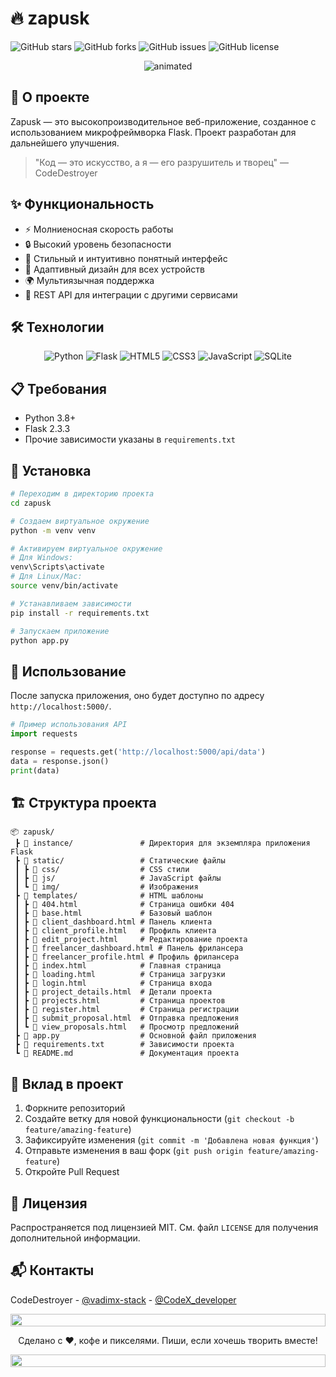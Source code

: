 # 🔥 zapusk

![GitHub stars](https://img.shields.io/github/stars/vadimx-stack/flask-project?style=for-the-badge)
![GitHub forks](https://img.shields.io/github/forks/vadimx-stack/flask-project?style=for-the-badge)
![GitHub issues](https://img.shields.io/github/issues/vadimx-stack/flask-project?style=for-the-badge)
![GitHub license](https://img.shields.io/github/license/vadimx-stack/flask-project?style=for-the-badge)

<div align="center">
  <img src="https://i.pinimg.com/originals/8e/0e/d1/8e0ed18a7a87e844dee43a25097118a6.gif" alt="animated" />
</div>

## 🚀 О проекте

Zapusk — это высокопроизводительное веб-приложение, созданное с использованием микрофреймворка Flask. Проект разработан для дальнейшего улучшения.

> "Код — это искусство, а я — его разрушитель и творец" — CodeDestroyer

## ✨ Функциональность

- ⚡️ Молниеносная скорость работы
- 🔒 Высокий уровень безопасности
- 🎨 Стильный и интуитивно понятный интерфейс
- 📱 Адаптивный дизайн для всех устройств
- 🌍 Мультиязычная поддержка
- 🔄 REST API для интеграции с другими сервисами

## 🛠️ Технологии

<div align="center">
  
![Python](https://img.shields.io/badge/Python-3776AB?style=for-the-badge&logo=python&logoColor=white)
![Flask](https://img.shields.io/badge/Flask-000000?style=for-the-badge&logo=flask&logoColor=white)
![HTML5](https://img.shields.io/badge/HTML5-E34F26?style=for-the-badge&logo=html5&logoColor=white)
![CSS3](https://img.shields.io/badge/CSS3-1572B6?style=for-the-badge&logo=css3&logoColor=white)
![JavaScript](https://img.shields.io/badge/JavaScript-F7DF1E?style=for-the-badge&logo=javascript&logoColor=black)
![SQLite](https://img.shields.io/badge/SQLite-07405E?style=for-the-badge&logo=sqlite&logoColor=white)

</div>

## 📋 Требования

- Python 3.8+
- Flask 2.3.3
- Прочие зависимости указаны в `requirements.txt`

## 🔧 Установка

```bash
# Переходим в директорию проекта
cd zapusk

# Создаем виртуальное окружение
python -m venv venv

# Активируем виртуальное окружение
# Для Windows:
venv\Scripts\activate
# Для Linux/Mac:
source venv/bin/activate

# Устанавливаем зависимости
pip install -r requirements.txt

# Запускаем приложение
python app.py
```

## 🚀 Использование

После запуска приложения, оно будет доступно по адресу `http://localhost:5000/`.

```python
# Пример использования API
import requests

response = requests.get('http://localhost:5000/api/data')
data = response.json()
print(data)
```

## 🏗️ Структура проекта

```
📦 zapusk/
 ┣ 📂 instance/               # Директория для экземпляра приложения Flask
 ┣ 📂 static/                 # Статические файлы
 ┃ ┣ 📂 css/                  # CSS стили
 ┃ ┣ 📂 js/                   # JavaScript файлы
 ┃ ┗ 📂 img/                  # Изображения
 ┣ 📂 templates/              # HTML шаблоны
 ┃ ┣ 📜 404.html              # Страница ошибки 404
 ┃ ┣ 📜 base.html             # Базовый шаблон
 ┃ ┣ 📜 client_dashboard.html # Панель клиента
 ┃ ┣ 📜 client_profile.html   # Профиль клиента
 ┃ ┣ 📜 edit_project.html     # Редактирование проекта
 ┃ ┣ 📜 freelancer_dashboard.html # Панель фрилансера
 ┃ ┣ 📜 freelancer_profile.html # Профиль фрилансера
 ┃ ┣ 📜 index.html            # Главная страница
 ┃ ┣ 📜 loading.html          # Страница загрузки
 ┃ ┣ 📜 login.html            # Страница входа
 ┃ ┣ 📜 project_details.html  # Детали проекта
 ┃ ┣ 📜 projects.html         # Страница проектов
 ┃ ┣ 📜 register.html         # Страница регистрации
 ┃ ┣ 📜 submit_proposal.html  # Отправка предложения
 ┃ ┗ 📜 view_proposals.html   # Просмотр предложений
 ┣ 📜 app.py                  # Основной файл приложения
 ┣ 📜 requirements.txt        # Зависимости проекта
 ┗ 📜 README.md               # Документация проекта
```

## 🤝 Вклад в проект

1. Форкните репозиторий
2. Создайте ветку для новой функциональности (`git checkout -b feature/amazing-feature`)
3. Зафиксируйте изменения (`git commit -m 'Добавлена новая функция'`)
4. Отправьте изменения в ваш форк (`git push origin feature/amazing-feature`)
5. Откройте Pull Request

## 📝 Лицензия

Распространяется под лицензией MIT. См. файл `LICENSE` для получения дополнительной информации.

## 📬 Контакты

CodeDestroyer - [@vadimx-stack](https://github.com/vadimx-stack) - [@CodeX_developer](https://t.me/CodeX_developer)

<div align="center">
  <img src="https://i.imgur.com/dBaSKWF.gif" height="20" width="100%">
  
  <p>Сделано с ❤️, кофе и пикселями. Пиши, если хочешь творить вместе!</p>
  
  <img src="https://i.imgur.com/dBaSKWF.gif" height="20" width="100%">
</div> 
